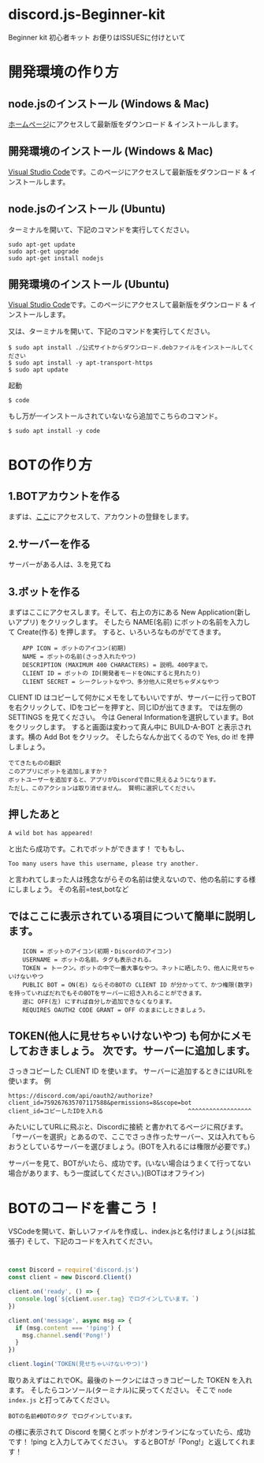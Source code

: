 # discord.js-Beginner-kit
Beginner kit
初心者キット
お便りはISSUESに付けといて

# 開発環境の作り方
## node.jsのインストール (Windows & Mac)

[ホームページ](https://nodejs.org/ja/)にアクセスして最新版をダウンロード & インストールします。

## 開発環境のインストール (Windows & Mac)
[Visual Studio Code](https://code.visualstudio.com/)です。このページにアクセスして最新版をダウンロード & インストールします。

## node.jsのインストール (Ubuntu)

ターミナルを開いて、下記のコマンドを実行してください。
```
sudo apt-get update
sudo apt-get upgrade
sudo apt-get install nodejs
```

## 開発環境のインストール (Ubuntu)

[Visual Studio Code](https://code.visualstudio.com/)です。このページにアクセスして最新版をダウンロード & インストールします。

又は、ターミナルを開いて、下記のコマンドを実行してください。
```
$ sudo apt install ./公式サイトからダウンロード.debファイルをインストールしてください
$ sudo apt install -y apt-transport-https
$ sudo apt update
```
起動
```
$ code
```
もし万が一インストールされていないなら追加でこちらのコマンド。
```
$ sudo apt install -y code
```
# BOTの作り方
## 1.BOTアカウントを作る

まずは、[ここ](https://discord.com/developers/applications)にアクセスして、アカウントの登録をします。

## 2.サーバーを作る
サーバーがある人は、3.を見てね

## 3.ボットを作る
まずはここにアクセスします。そして、右上の方にある New Application(新しいアプリ) をクリックします。
そしたら NAME(名前) にボットの名前を入力して Create(作る) を押します。
すると、いろいろなものがでてきます。
```
    APP ICON = ボットのアイコン(初期)
    NAME = ボットの名前(さっき入れたやつ)
    DESCRIPTION (MAXIMUM 400 CHARACTERS) = 説明。400字まで。
    CLIENT ID = ボットの ID(開発者モードをONにすると見れたり)
    CLIENT SECRET = シークレットなやつ、多分他人に見せちゃダメなやつ
```
CLIENT ID はコピーして何かにメモをしてもいいですが、サーバーに行ってBOTを右クリックして、IDをコピーを押すと、同じIDが出てきます。
では左側の SETTINGS を見てください。
今は General Informationを選択しています。Bot をクリックします。
すると画面は変わって真ん中に BUILD-A-BOT と表示されます。横の Add Bot をクリック。
そしたらなんか出てくるので Yes, do it! を押しましょう。
```
でてきたものの翻訳
このアプリにボットを追加しますか？
ボットユーザーを追加すると、アプリがDiscordで目に見えるようになります。 
ただし、このアクションは取り消せません。 賢明に選択してください。 
```
押したあと
-
```
A wild bot has appeared!
```
と出たら成功です。これでボットができます！
でももし、
```
Too many users have this username, please try another.
```
と言われてしまった人は残念ながらその名前は使えないので、他の名前にする様にしましょう。
その名前=test,botなど

ではここに表示されている項目について簡単に説明します。
-
```
    ICON = ボットのアイコン(初期・Discordのアイコン)
    USERNAME = ボットの名前。タグも表示される。
    TOKEN = トークン。ボットの中で一番大事なやつ。ネットに晒したり、他人に見せちゃいけないやつ
    PUBLIC BOT = ON(右) ならそのBOTの CLIENT ID が分かってて、かつ権限(数字)を持っていればだれでもそのBOTをサーバーに招き入れることができます。
    逆に OFF(左) にすれば自分しか追加できなくなります。
    REQUIRES OAUTH2 CODE GRANT = OFF のままにしときましょう。
```
TOKEN(他人に見せちゃいけないやつ) も何かにメモしておきましょう。
次です。サーバーに追加します。
-
さっきコピーした CLIENT ID を使います。
サーバーに追加するときにはURLを使います。
例
```
https://discord.com/api/oauth2/authorize?client_id=759267635707117588&permissions=8&scope=bot
client_id=コピーしたIDを入れる                        ^^^^^^^^^^^^^^^^^^
```
みたいにしてURLに飛ぶと、Discordに接続 と書かれてるページに飛びます。
「サーバーを選択」とあるので、ここでさっき作ったサーバー、又は入れてもらおうとしているサーバーを選びましょう。(BOTを入れるには権限が必要です。)

サーバーを見て、BOTがいたら、成功です。(いない場合はうまくて行ってない場合があります、もう一度試してください。)(BOTはオフライン)

# BOTのコードを書こう！
VSCodeを開いて、新しいファイルを作成し、index.jsと名付けましょう(.jsは拡張子)
そして、下記のコードを入れてください。
```js


const Discord = require('discord.js')
const client = new Discord.Client()

client.on('ready', () => {
  console.log(`${client.user.tag} でログインしています。`)
})

client.on('message', async msg => {
  if (msg.content === '!ping') {
    msg.channel.send('Pong!')
  }
})

client.login('TOKEN(見せちゃいけないやつ)')
```
取りあえずはこれでOK。最後のトークンにはさっきコピーした TOKEN を入れます。
そしたらコンソール(ターミナル)に戻ってください。
そこで `node index.js` と打ってみてください。
```
BOTの名前#BOTのタグ でログインしています。
```
の様に表示されて Discord を開くとボットがオンラインになっていたら、成功です！
!ping と入力してみてください。
するとBOTが「Pong!」と返してくれます！

